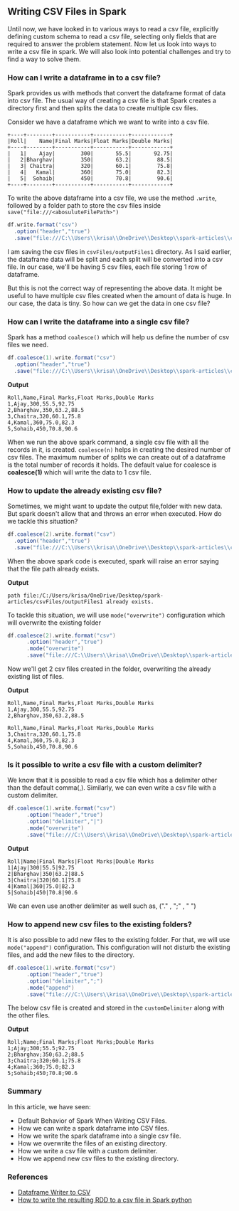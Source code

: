 ## Writing CSV Files in Spark


Until now, we have looked in to various ways to read a csv file, explicitly defining custom schema to read a csv file, selecting only fields that are required to answer the problem statement.
Now let us look into ways to write a csv file in spark. We will also look into potential challenges and try to find a way to solve them.

### How can I write a dataframe in to a csv file?
Spark provides us with methods that convert the dataframe format of data into csv file. 
The usual way of creating a csv file is that Spark creates a directory first and then splits the data to create multiple csv files.

Consider we have a dataframe which we want to write into a csv file.
```text
+----+--------+-----------+-----------+------------+
|Roll|    Name|Final Marks|Float Marks|Double Marks|
+----+--------+-----------+-----------+------------+
|   1|    Ajay|        300|       55.5|       92.75|
|   2|Bharghav|        350|       63.2|        88.5|
|   3| Chaitra|        320|       60.1|        75.8|
|   4|   Kamal|        360|       75.0|        82.3|
|   5|  Sohaib|        450|       70.8|        90.6|
+----+--------+-----------+-----------+------------+
```
To write the above dataframe into a csv file, we use the method `.write`, followed by a folder path to store the csv files inside `save("file:///<abosuluteFilePath>")`
```scala
df.write.format("csv")
  .option("header","true")
  .save("file:///C:\\Users\\krisa\\OneDrive\\Desktop\\spark-articles\\csvFiles\\outputFiles1")
```
I am saving the csv files in `csvFiles/outputFiles1` directory. As I said earlier, the dataframe data will be split and each split will be converted into a csv file. In our case, we'll be having 5 csv files, each file storing 1 row of dataframe.

But this is not the correct way of representing the above data. It might be useful to have multiple csv files created when the amount of data is huge. 
In our case, the data is tiny. So how can we get the data in one csv file?

### How can I write the dataframe into a single csv file?
Spark has a method `coalesce()` which will help us define the number of csv files we need.
```scala
df.coalesce(1).write.format("csv")
  .option("header","true")
  .save("file:///C:\\Users\\krisa\\OneDrive\\Desktop\\spark-articles\\csvFiles\\singleFile")
```
**Output**
```csv
Roll,Name,Final Marks,Float Marks,Double Marks
1,Ajay,300,55.5,92.75
2,Bharghav,350,63.2,88.5
3,Chaitra,320,60.1,75.8
4,Kamal,360,75.0,82.3
5,Sohaib,450,70.8,90.6
```
When we run the above spark command, a single csv file with all the records in it, is created.
`coalesce(n)` helps in creating the desired number of csv files. The maximum number of splits we can create out of a dataframe is the total number of records it holds.
The default value for coalesce is **coalesce(1)** which will write the data to 1 csv file.

### How to update the already existing csv file?
Sometimes, we might want to update the output file,folder with new data. But spark doesn't allow that and throws an error when executed. How do we tackle this situation?
```scala
df.coalesce(2).write.format("csv")
  .option("header","true")
  .save("file:///C:\\Users\\krisa\\OneDrive\\Desktop\\spark-articles\\csvFiles\\outputFiles1")
```
When the above spark code is executed, spark will raise an error saying that the file path already exists.

**Output**
```text
path file:/C:/Users/krisa/OneDrive/Desktop/spark-articles/csvFiles/outputFiles1 already exists.
```
To tackle this situation, we will use `mode("overwrite")` configuration which will overwrite the existing folder
```scala
df.coalesce(2).write.format("csv")
      .option("header","true")
      .mode("overwrite")
      .save("file:///C:\\Users\\krisa\\OneDrive\\Desktop\\spark-articles\\csvFiles\\outputFiles1")
```
Now we'll get 2 csv files created in the folder, overwriting the already existing list of files.

**Output**
```csv
Roll,Name,Final Marks,Float Marks,Double Marks
1,Ajay,300,55.5,92.75
2,Bharghav,350,63.2,88.5
```
```csv
Roll,Name,Final Marks,Float Marks,Double Marks
3,Chaitra,320,60.1,75.8
4,Kamal,360,75.0,82.3
5,Sohaib,450,70.8,90.6
```

### Is it possible to write a csv file with a custom delimiter?
We know that it is possible to read a csv file which has a delimiter other than the default comma(,). Similarly, we can even write a csv file with a custom delimiter.
```scala
df.coalesce(1).write.format("csv")
      .option("header","true")
      .option("delimiter","|")
      .mode("overwrite")
      .save("file:///C:\\Users\\krisa\\OneDrive\\Desktop\\spark-articles\\csvFiles\\customDelimiter")
```
**Output**
```csv
Roll|Name|Final Marks|Float Marks|Double Marks
1|Ajay|300|55.5|92.75
2|Bharghav|350|63.2|88.5
3|Chaitra|320|60.1|75.8
4|Kamal|360|75.0|82.3
5|Sohaib|450|70.8|90.6
```
We can even use another delimiter as well such as, ("." , ";" , " ")

### How to append new csv files to the existing folders?
It is also possible to add new files to the existing folder. For that, we will use `mode("append")` configuration. This configuration will not disturb the existing files, and add the new files to the directory.
```scala
df.coalesce(1).write.format("csv")
      .option("header","true")
      .option("delimiter",";")
      .mode("append")
      .save("file:///C:\\Users\\krisa\\OneDrive\\Desktop\\spark-articles\\csvFiles\\customDelimiter")
```
The below csv file is created and stored in the `customDelimiter` along with the other files.

**Output**
```csv
Roll;Name;Final Marks;Float Marks;Double Marks
1;Ajay;300;55.5;92.75
2;Bharghav;350;63.2;88.5
3;Chaitra;320;60.1;75.8
4;Kamal;360;75.0;82.3
5;Sohaib;450;70.8;90.6
```

### Summary
In this article, we have seen:
- Default Behavior of Spark When Writing CSV Files.
- How we can write a spark dataframe into CSV files.
- How we write the spark dataframe into a single csv file.
- How we overwrite the files of an existing directory.
- How we write a csv file with a custom delimiter.
- How we append new csv files to the existing directory.

### References
- [Dataframe Writer to CSV](https://spark.apache.org/docs/latest/api/python/reference/pyspark.sql/api/pyspark.sql.DataFrameWriter.csv.html)
- [How to write the resulting RDD to a csv file in Spark python](https://stackoverflow.com/questions/31898964/how-to-write-the-resulting-rdd-to-a-csv-file-in-spark-python)
